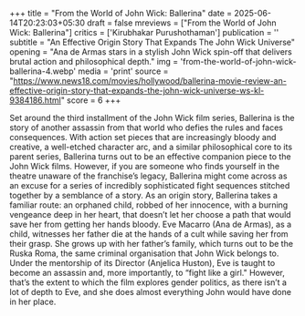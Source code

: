 +++
title = "From the World of John Wick: Ballerina"
date = 2025-06-14T20:23:03+05:30
draft = false
mreviews = ["From the World of John Wick: Ballerina"]
critics = ['Kirubhakar Purushothaman']
publication = ''
subtitle = "An Effective Origin Story That Expands The John Wick Universe"
opening = "Ana de Armas stars in a stylish John Wick spin-off that delivers brutal action and philosophical depth."
img = 'from-the-world-of-john-wick-ballerina-4.webp'
media = 'print'
source = "https://www.news18.com/movies/hollywood/ballerina-movie-review-an-effective-origin-story-that-expands-the-john-wick-universe-ws-kl-9384186.html"
score = 6
+++

Set around the third installment of the John Wick film series, Ballerina is the story of another assassin from that world who defies the rules and faces consequences. With action set pieces that are increasingly bloody and creative, a well-etched character arc, and a similar philosophical core to its parent series, Ballerina turns out to be an effective companion piece to the John Wick films. However, if you are someone who finds yourself in the theatre unaware of the franchise’s legacy, Ballerina might come across as an excuse for a series of incredibly sophisticated fight sequences stitched together by a semblance of a story. As an origin story, Ballerina takes a familiar route: an orphaned child, robbed of her innocence, with a burning vengeance deep in her heart, that doesn’t let her choose a path that would save her from getting her hands bloody. Eve Macarro (Ana de Armas), as a child, witnesses her father die at the hands of a cult while saving her from their grasp. She grows up with her father’s family, which turns out to be the Ruska Roma, the same criminal organisation that John Wick belongs to. Under the mentorship of its Director (Anjelica Huston), Eve is taught to become an assassin and, more importantly, to “fight like a girl." However, that’s the extent to which the film explores gender politics, as there isn’t a lot of depth to Eve, and she does almost everything John would have done in her place.
